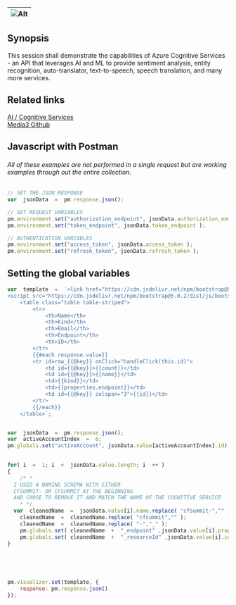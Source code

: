 
![Alt](https://www.media3.net/img/m3/m3-logo.png)|
|--|
## Synopsis
This session shall demonstrate the capabilities of Azure Cognitive Services - an API that leverages AI and ML to provide sentiment analysis, entity recognition, auto-translator, text-to-speech, speech translation, and many more services.


## Related links
[AI / Cognitive Services](https://cfsummit.adobeevents.com/attendease/networking/experience/bbe5ed14-8b56-41f1-831f-95f61ae709c0/3f61fb74-7a03-4593-ad0a-b373112cf62d)<br />
 [Media3 Github](https://github.com/Media3-Technologies)

## Javascript with Postman 
###### All of these examples are not performed in a single request but are working examples through out the entire collection. 
```javascript
// SET THE JSON RESPONSE
var  jsonData  =  pm.response.json();

// SET REQUEST VARIABLES
pm.environment.set("authorization_endpoint", jsonData.authorization_endpoint);
pm.environment.set("token_endpoint", jsonData.token_endpoint );

// AUTHENTICATION VARIABLES
pm.environment.set("access_token", jsonData.access_token );
pm.environment.set("refresh_token", jsonData.refresh_token );
```



## Setting the global variables
```javascript
var  template  =  `<link href="https://cdn.jsdelivr.net/npm/bootstrap@5.0.2/dist/css/bootstrap.min.css" rel="stylesheet" integrity="sha384-EVSTQN3/azprG1Anm3QDgpJLIm9Nao0Yz1ztcQTwFspd3yD65VohhpuuCOmLASjC" crossorigin="anonymous">
<script src="https://cdn.jsdelivr.net/npm/bootstrap@5.0.2/dist/js/bootstrap.bundle.min.js" integrity="sha384-MrcW6ZMFYlzcLA8Nl+NtUVF0sA7MsXsP1UyJoMp4YLEuNSfAP+JcXn/tWtIaxVXM" crossorigin="anonymous"></script>
	<table class="table table-striped">
		<tr>
			<th>Name</th>
			<th>Kind</th>
			<th>Email</th>
			<th>Endpoint</th>
			<th>ID</th>
		</tr>
		{{#each response.value}}
		<tr id=row_{{@key}} onClick="handleClick(this.id)">
			<td id={{@key}}>{{count}}</td>
			<td id={{@key}}>{{name}}</td>
			<td>{{kind}}</td>
			<td>{{properties.endpoint}}</td>
			<td id={{@key}} colspan="3">{{id}}</td>
		</tr>
		{{/each}}
	</table>`;


var  jsonData  =  pm.response.json();
var  activeAccountIndex  =  6;
pm.globals.set("activeAccount", jsonData.value[activeAccountIndex].id);

 
for( i  =  1; i  <  jsonData.value.length; i  ++ )
{
	/* * 
  I USED A NAMING SCHEMA WITH EITHER 
  CFSUMMIT- OR CFSUMMIT AT THE BEGINNING 
  AND CHOSE TO REMOVE IT AND MATCH THE NAME OF THE COGNITIVE SERVICE
	* */
  var  cleanedName  =  jsonData.value[i].name.replace( "cfsummit-","" );
	cleanedName  =  cleanedName.replace( "cfsummit","" );
	cleanedName  =  cleanedName.replace( "-","_" );
	pm.globals.set( cleanedName  +  "_endpoint" ,jsonData.value[i].properties.endpoint );
	pm.globals.set( cleanedName  +  "_resourceId" ,jsonData.value[i].id );
}

  
  
  

pm.visualizer.set(template, {
	response: pm.response.json()
});
```
